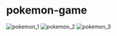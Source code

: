 # pokemon-game
![pokemon_1](https://user-images.githubusercontent.com/79951928/167513313-dd12fa88-889e-4f5f-88f6-771655f3250e.PNG)
![pokemon_2](https://user-images.githubusercontent.com/79951928/167513337-570bb60f-9790-4354-8be6-1a35634ada23.PNG)
![pokemon_3](https://user-images.githubusercontent.com/79951928/167514552-29a475ac-3b63-4cd7-a76b-bcb0d43d7e54.PNG)
